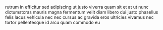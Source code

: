 rutrum in efficitur sed adipiscing ut justo viverra quam sit et at ut nunc
dictumstcras mauris magna fermentum velit diam libero dui justo phasellus felis
lacus vehicula nec nec cursus ac gravida eros ultricies vivamus nec tortor
pellentesque id arcu quam commodo eu